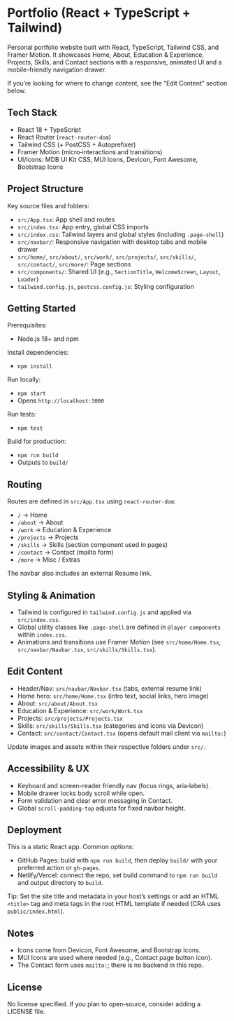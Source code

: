 # Portfolio (React + TypeScript + Tailwind)

Personal portfolio website built with React, TypeScript, Tailwind CSS, and Framer Motion. It showcases Home, About, Education & Experience, Projects, Skills, and Contact sections with a responsive, animated UI and a mobile-friendly navigation drawer.

If you’re looking for where to change content, see the “Edit Content” section below.

## Tech Stack

- React 18 + TypeScript
- React Router (`react-router-dom`)
- Tailwind CSS (+ PostCSS + Autoprefixer)
- Framer Motion (micro‑interactions and transitions)
- UI/Icons: MDB UI Kit CSS, MUI Icons, Devicon, Font Awesome, Bootstrap Icons

## Project Structure

Key source files and folders:

- `src/App.tsx`: App shell and routes
- `src/index.tsx`: App entry, global CSS imports
- `src/index.css`: Tailwind layers and global styles (including `.page-shell`)
- `src/navbar/`: Responsive navigation with desktop tabs and mobile drawer
- `src/home/`, `src/about/`, `src/work/`, `src/projects/`, `src/skills/`, `src/contact/`, `src/more/`: Page sections
- `src/components/`: Shared UI (e.g., `SectionTitle`, `WelcomeScreen`, `Layout`, `Loader`)
- `tailwind.config.js`, `postcss.config.js`: Styling configuration

## Getting Started

Prerequisites:
- Node.js 18+ and npm

Install dependencies:
- `npm install`

Run locally:
- `npm start`
- Opens `http://localhost:3000`

Run tests:
- `npm test`

Build for production:
- `npm run build`
- Outputs to `build/`

## Routing

Routes are defined in `src/App.tsx` using `react-router-dom`:

- `/` → Home
- `/about` → About
- `/work` → Education & Experience
- `/projects` → Projects
- `/skills` → Skills (section component used in pages)
- `/contact` → Contact (mailto form)
- `/more` → Misc / Extras

The navbar also includes an external Resume link.

## Styling & Animation

- Tailwind is configured in `tailwind.config.js` and applied via `src/index.css`.
- Global utility classes like `.page-shell` are defined in `@layer components` within `index.css`.
- Animations and transitions use Framer Motion (see `src/home/Home.tsx`, `src/navbar/Navbar.tsx`, `src/skills/Skills.tsx`).

## Edit Content

- Header/Nav: `src/navbar/Navbar.tsx` (tabs, external resume link)
- Home hero: `src/home/Home.tsx` (intro text, social links, hero image)
- About: `src/about/About.tsx`
- Education & Experience: `src/work/Work.tsx`
- Projects: `src/projects/Projects.tsx`
- Skills: `src/skills/Skills.tsx` (categories and icons via Devicon)
- Contact: `src/contact/Contact.tsx` (opens default mail client via `mailto:`)

Update images and assets within their respective folders under `src/`.

## Accessibility & UX

- Keyboard and screen-reader friendly nav (focus rings, aria‑labels).
- Mobile drawer locks body scroll while open.
- Form validation and clear error messaging in Contact.
- Global `scroll-padding-top` adjusts for fixed navbar height.

## Deployment

This is a static React app. Common options:

- GitHub Pages: build with `npm run build`, then deploy `build/` with your preferred action or `gh-pages`.
- Netlify/Vercel: connect the repo, set build command to `npm run build` and output directory to `build`.

Tip: Set the site title and metadata in your host’s settings or add an HTML `<title>` tag and meta tags in the root HTML template if needed (CRA uses `public/index.html`).

## Notes

- Icons come from Devicon, Font Awesome, and Bootstrap Icons.
- MUI Icons are used where needed (e.g., Contact page button icon).
- The Contact form uses `mailto:`; there is no backend in this repo.

## License

No license specified. If you plan to open‑source, consider adding a LICENSE file.
